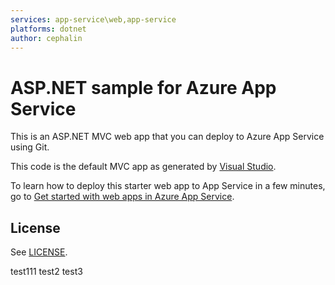 ```yaml
---
services: app-service\web,app-service
platforms: dotnet
author: cephalin
---
```


# ASP.NET sample for Azure App Service

This is an ASP.NET MVC web app that you can deploy to Azure App Service using Git. 

This code is the default MVC app as generated by 
[Visual Studio](https://www.visualstudio.com/products/visual-studio-community-vs).

To learn how to deploy this starter web app to App Service in a few minutes, go to 
[Get started with web apps in Azure App Service](https://azure.microsoft.com/en-us/documentation/articles/app-service-web-get-started/). 

## License

See [LICENSE](LICENSE).


test111
test2
test3
